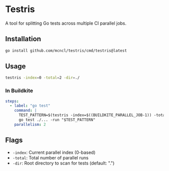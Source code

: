 # Testris

A tool for splitting Go tests across multiple CI parallel jobs.

## Installation

```bash
go install github.com/mcncl/testris/cmd/testris@latest
```

## Usage

```bash
testris -index=0 -total=2 -dir=./
```

### In Buildkite

```yaml
steps:
  - label: "go test"
    command: |
      TEST_PATTERN=$(testris -index=$((BUILDKITE_PARALLEL_JOB-1)) -total=$BUILDKITE_PARALLEL_JOB_COUNT)
      go test ./... -run "$TEST_PATTERN"
    parallelism: 2
```

## Flags

- `-index`: Current parallel index (0-based)
- `-total`: Total number of parallel runs
- `-dir`: Root directory to scan for tests (default: ".")
